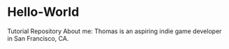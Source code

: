 # Hello-World
Tutorial Repository
About me: Thomas is an aspiring indie game developer in San Francisco, CA.  
